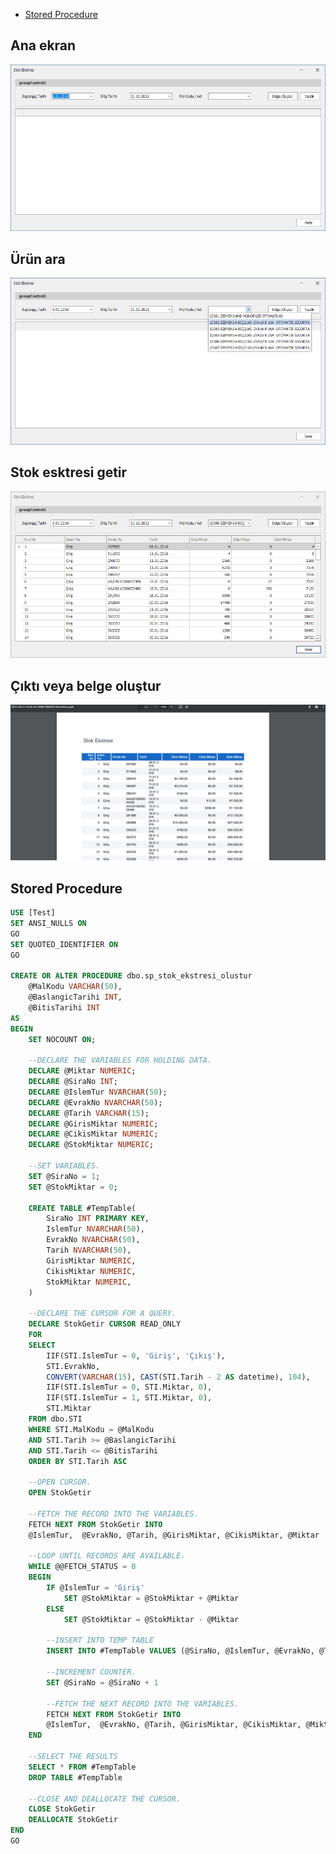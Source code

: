 ﻿* [Stored Procedure](#Stored-Procedure)

## Ana ekran
![Alt text](static/images/1.PNG?raw=true "Ana ekran")
## Ürün ara
![Alt text](static/images/2.PNG?raw=true "Ürün ara")
## Stok esktresi getir
![Alt text](static/images/3.PNG?raw=true "Stok esktresi getir")
## Çıktı veya belge oluştur
![Alt text](static/images/4.PNG?raw=true "Çıktı veya belge oluştur")

## Stored Procedure

```sql
USE [Test]
SET ANSI_NULLS ON
GO
SET QUOTED_IDENTIFIER ON
GO

CREATE OR ALTER PROCEDURE dbo.sp_stok_ekstresi_olustur
	@MalKodu VARCHAR(50), 
	@BaslangicTarihi INT,
	@BitisTarihi INT
AS
BEGIN
	SET NOCOUNT ON;

	--DECLARE THE VARIABLES FOR HOLDING DATA.
	DECLARE @Miktar NUMERIC;
	DECLARE @SiraNo INT;
	DECLARE @IslemTur NVARCHAR(50);
	DECLARE @EvrakNo NVARCHAR(50);
	DECLARE @Tarih VARCHAR(15);
	DECLARE @GirisMiktar NUMERIC;
	DECLARE @CikisMiktar NUMERIC;
	DECLARE @StokMiktar NUMERIC;

	--SET VARIABLES.
	SET @SiraNo = 1;
	SET @StokMiktar = 0;

	CREATE TABLE #TempTable(
		SiraNo INT PRIMARY KEY,
		IslemTur NVARCHAR(50),
		EvrakNo NVARCHAR(50),
		Tarih NVARCHAR(50),
		GirisMiktar NUMERIC,
		CikisMiktar NUMERIC,
		StokMiktar NUMERIC,
	)

	--DECLARE THE CURSOR FOR A QUERY.
	DECLARE StokGetir CURSOR READ_ONLY
	FOR
	SELECT
		IIF(STI.IslemTur = 0, 'Giriş', 'Çıkış'),
		STI.EvrakNo,
		CONVERT(VARCHAR(15), CAST(STI.Tarih - 2 AS datetime), 104),
		IIF(STI.IslemTur = 0, STI.Miktar, 0),
		IIF(STI.IslemTur = 1, STI.Miktar, 0),
		STI.Miktar
	FROM dbo.STI
	WHERE STI.MalKodu = @MalKodu
	AND STI.Tarih >= @BaslangicTarihi
	AND STI.Tarih <= @BitisTarihi
	ORDER BY STI.Tarih ASC

	--OPEN CURSOR.
	OPEN StokGetir

	--FETCH THE RECORD INTO THE VARIABLES.
	FETCH NEXT FROM StokGetir INTO
	@IslemTur,  @EvrakNo, @Tarih, @GirisMiktar, @CikisMiktar, @Miktar

	--LOOP UNTIL RECORDS ARE AVAILABLE.
	WHILE @@FETCH_STATUS = 0
	BEGIN
		IF @IslemTur = 'Giriş'
			SET @StokMiktar = @StokMiktar + @Miktar
		ELSE
			SET @StokMiktar = @StokMiktar - @Miktar
			
		--INSERT INTO TEMP TABLE
		INSERT INTO #TempTable VALUES (@SiraNo, @IslemTur, @EvrakNo, @Tarih, @GirisMiktar, @CikisMiktar, @StokMiktar)

		--INCREMENT COUNTER.
		SET @SiraNo = @SiraNo + 1

		--FETCH THE NEXT RECORD INTO THE VARIABLES.
		FETCH NEXT FROM StokGetir INTO
		@IslemTur,  @EvrakNo, @Tarih, @GirisMiktar, @CikisMiktar, @Miktar
	END

	--SELECT THE RESULTS
	SELECT * FROM #TempTable
	DROP TABLE #TempTable

	--CLOSE AND DEALLOCATE THE CURSOR.
	CLOSE StokGetir
	DEALLOCATE StokGetir
END
GO
```